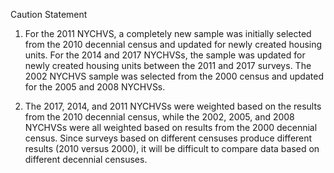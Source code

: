 Caution Statement

1. For the 2011 NYCHVS, a completely new sample was initially selected from the 2010 decennial census and updated for newly created housing units. For the 2014 and 2017 NYCHVSs, the sample was updated for newly created housing units between the 2011 and 2017 surveys.  The 2002 NYCHVS sample was selected from the 2000 census and updated for the 2005 and 2008 NYCHVSs.

2. The 2017, 2014, and 2011 NYCHVSs were weighted based on the results from the 2010 decennial census, while the 2002, 2005, and 2008 NYCHVSs were all weighted based on results from the 2000 decennial census. Since surveys based on different censuses produce different results (2010 versus 2000), it will be difficult to compare data based on different decennial censuses.